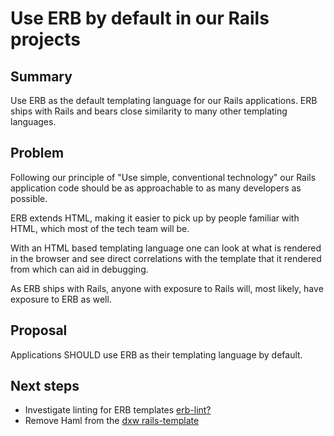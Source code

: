 # Use ERB by default in our Rails projects

## Summary

Use ERB as the default templating language for our Rails applications.
ERB ships with Rails and bears close similarity to many other templating
languages.

## Problem

Following our principle of "Use simple, conventional technology" our Rails
application code should be as approachable to as many developers as possible.

ERB extends HTML, making it easier to pick up by people familiar with HTML,
which most of the tech team will be.

With an HTML based templating language one can look at what is rendered in
the browser and see direct correlations with the template that it rendered from
which can aid in debugging.

As ERB ships with Rails, anyone with exposure to Rails will, most likely, have
exposure to ERB as well.

## Proposal

Applications SHOULD use ERB as their templating language by default.

## Next steps

- Investigate linting for ERB templates
  [erb-lint?](https://github.com/Shopify/erb-lint)
- Remove Haml from the [dxw
  rails-template](https://github.com/dxw/rails-template)
